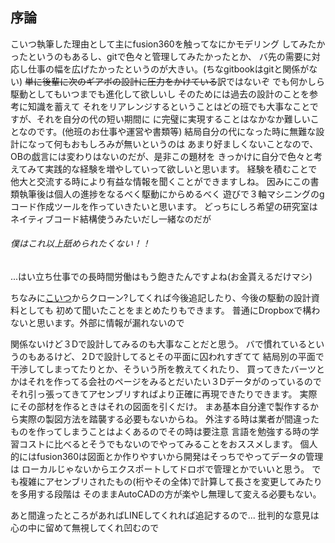 ## 序論
こいつ執筆した理由として主にfusion360を触ってなにかモデリング
してみたかったというのもあるし、gitで色々と管理してみたかったとか、
バ先の需要に対応し仕事の幅を広げたかったというのが大きい。(ちなgitbookはgitと関係がない)
~~単に後輩に次のギアボの設計に圧力をかけている~~訳ではないぞ
でも何かしら駆動としてもいつまでも進化して欲しいし
そのためには過去の設計のことを参考に知識を蓄えて
それをリアレンジするということはどの班でも大事なことですが、それを自分の代の短い期間に
に完璧に実現することはなかなか難しいことなのです。(他班のお仕事や運営や書類等)
結局自分の代になった時に無難な設計になって何もおもしろみが無いというのは
あまり好ましくないことなので、OBの戯言には変わりはないのだが、是非この題材を
きっかけに自分で色々と考えてみて実践的な経験を増やしていって欲しいと思います。
経験を積むことで他大と交流する時により有益な情報を聞くことができますしね。
因みにこの書類執筆後は個人の進捗をなるべく駆動にからめるべく
遊びで３軸マシニングのgコード作成ツールを作っていきたいと思います。
どっちにしろ希望の研究室はネイティブコード結構使うみたいだし一緒なのだが
###### 僕はこれ以上舐められたくない！！
...はい立ち仕事での長時間労働はもう飽きたんですよね(お金貰えるだけマシ)

ちなみに[こいつ](https://github.com/yoshiharatakuya/gearboxinteglation)からクローン?してくれば今後追記したり、今後の駆動の設計資料としても
初めて聞いたことをまとめたりもできます。
普通にDropboxで構わないと思います。外部に情報が漏れないので

関係ないけど３Dで設計してみるのも大事なことだと思う。
バで慣れているというのもあるけど、２Dで設計してるとその平面に囚われすぎてて
結局別の平面で干渉してしまってたりとか、そういう所を教えてくれたり、
買ってきたバーツとかはそれを作ってる会社のページをみるとだいたい３Dデータがのっているので
それ引っ張ってきてアセンブリすればより正確に再現できたりできます。
実際にその部材を作るときはそれの図面を引くだけ。
まあ基本自分達で製作するから実際の製図方法を踏襲する必要もないからね。
外注する時は業者が間違ったものを作ってしまうことはよくあるのでその時は要注意
言語を勉強する時の学習コストに比べるとそうでもないのでやってみることをおススメします。
個人的にはfusion360は図面とか作りやすいから開発はそっちでやってデータの管理は
ローカルじゃないからエクスポートしてドロボで管理とかでいいと思う。
でも複雑にアセンブリされたもの(桁やその全体)で計算して長さを変更してみたりを多用する段階は
そのままAutoCADの方が楽やし無理して変える必要もない。

あと間違ったところがあればLINEしてくれれば追記するので...
批判的な意見は心の中に留めて無視してくれ凹むので
